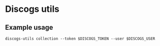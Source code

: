 # Discogs utils

## Example usage

```
discogs-utils collection --token $DISCOGS_TOKEN --user $DISCOGS_USER
```
